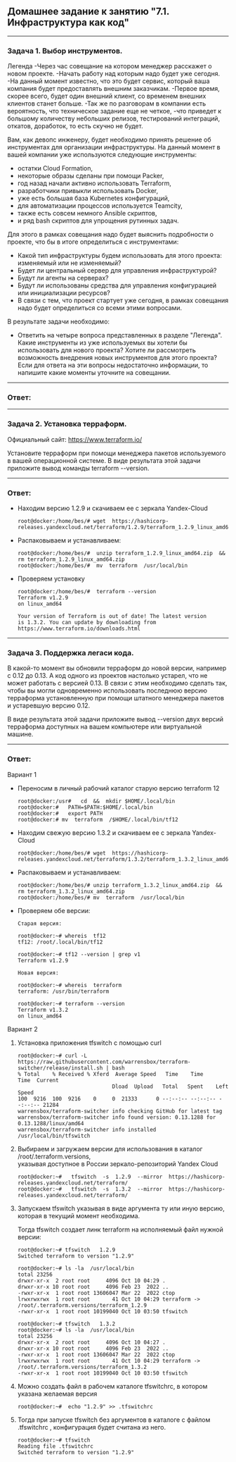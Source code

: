 ## Домашнее задание к занятию "7.1. Инфраструктура как код"

---
### Задача 1. Выбор инструментов.
Легенда
-Через час совещание на котором менеджер расскажет о новом проекте. 
-Начать работу над которым надо будет уже сегодня. 
-На данный момент известно, что это будет сервис, который ваша компания будет предоставлять внешним заказчикам. 
-Первое время, скорее всего, будет один внешний клиент, со временем внешних клиентов станет больше.
-Так же по разговорам в компании есть вероятность, что техническое задание еще не четкое, 
-что приведет к большому количеству небольших релизов, тестирований интеграций, откатов, доработок, то есть скучно не будет.

Вам, как девопс инженеру, будет необходимо принять решение об инструментах для организации инфраструктуры. 
На данный момент в вашей компании уже используются следующие инструменты:

- остатки Сloud Formation,
- некоторые образы сделаны при помощи Packer,
- год назад начали активно использовать Terraform,
- разработчики привыкли использовать Docker,
- уже есть большая база Kubernetes конфигураций,
- для автоматизации процессов используется Teamcity,
- также есть совсем немного Ansible скриптов,
- и ряд bash скриптов для упрощения рутинных задач.

Для этого в рамках совещания надо будет выяснить подробности о проекте, что бы в итоге определиться с инструментами:
- Какой тип инфраструктуры будем использовать для этого проекта: изменяемый или не изменяемый?
- Будет ли центральный сервер для управления инфраструктурой?
- Будут ли агенты на серверах?
- Будут ли использованы средства для управления конфигурацией или инициализации ресурсов?
- В связи с тем, что проект стартует уже сегодня, в рамках совещания надо будет определиться со всеми этими вопросами.

В результате задачи необходимо:
- Ответить на четыре вопроса представленных в разделе "Легенда".
Какие инструменты из уже используемых вы хотели бы использовать для нового проекта?
Хотите ли рассмотреть возможность внедрения новых инструментов для этого проекта?
Если для ответа на эти вопросы недостаточно информации, то напишите какие моменты уточните на совещании.

---
### Ответ:



---
### Задача 2. Установка терраформ.
Официальный сайт: https://www.terraform.io/

Установите терраформ при помощи менеджера пакетов используемого в вашей операционной системе. 
В виде результата этой задачи приложите вывод команды terraform --version.

---
### Ответ:

- Находим  версию 1.2.9 и скачиваем ее c зеркала Yandex-Cloud

      root@docker:/home/bes/# wget  https://hashicorp-releases.yandexcloud.net/terraform/1.2.9/terraform_1.2.9_linux_amd64.zip

- Распаковываем и устанавливаем: 

      root@docker:/home/bes/#  unzip terraform_1.2.9_linux_amd64.zip  && rm terraform_1.2.9_linux_amd64.zip
      root@docker:/home/bes/#  mv  terraform  /usr/local/bin

- Проверяем установку

      root@docker:/home/bes/#  terraform --version
      Terraform v1.2.9
      on linux_amd64

      Your version of Terraform is out of date! The latest version
      is 1.3.2. You can update by downloading from https://www.terraform.io/downloads.html


---
### Задача 3. Поддержка легаси кода.
В какой-то момент вы обновили терраформ до новой версии, например с 0.12 до 0.13. 
А код одного из проектов настолько устарел, что не может работать с версией 0.13. 
В связи с этим необходимо сделать так, чтобы вы могли одновременно использовать последнюю версию терраформа установленную 
при помощи штатного менеджера пакетов и устаревшую версию 0.12.

В виде результата этой задачи приложите вывод --version двух версий терраформа доступных на вашем компьютере или виртуальной машине.

---
### Ответ:

Вариант 1

- Переносим в личный рабочий каталог старую версию terraform 12

      root@docker:/usr#   cd  &&  mkdir $HOME/.local/bin
      root@docker:#   PATH=$PATH:$HOME/.local/bin 
      root@docker:#   export PATH
      root@docker:# mv  terraform  /$HOME/.local/bin/tf12

- Находим свежую версию 1.3.2 и скачиваем ее c зеркала Yandex-Cloud 

      root@docker:/home/bes/# wget  https://hashicorp-releases.yandexcloud.net/terraform/1.3.2/terraform_1.3.2_linux_amd64.zip

- Распаковываем и устанавливаем: 

      root@docker:/home/bes/# unzip terraform_1.3.2_linux_amd64.zip  && rm terraform_1.3.2_linux_amd64.zip
      root@docker:/home/bes/# mv  terraform  /usr/local/bin

- Проверяем обе версии:
 
      Старая версия:

      root@docker:~# whereis  tf12
      tf12: /root/.local/bin/tf12

      root@docker:~# tf12 --version | grep v1
      Terraform v1.2.9

      Новая версия:

      root@docker:~# whereis  terraform
      terraform: /usr/bin/terraform

      root@docker:~# terraform --version
      Terraform v1.3.2
      on linux_amd64

Вариант 2

1) Установка приложения tfswitch с помощью  curl 

       root@docker:~# curl -L https://raw.githubusercontent.com/warrensbox/terraform-switcher/release/install.sh | bash
       % Total    % Received % Xferd  Average Speed   Time    Time     Time  Current
                                     Dload  Upload   Total   Spent    Left  Speed
       100  9216  100  9216    0     0  21333      0 --:--:-- --:--:-- --:--:-- 21284
       warrensbox/terraform-switcher info checking GitHub for latest tag
       warrensbox/terraform-switcher info found version: 0.13.1288 for 0.13.1288/linux/amd64
       warrensbox/terraform-switcher info installed /usr/local/bin/tfswitch

2) Выбираем и загружаем версии для использования  в каталог  /root/.terraform.versions,  
   указывая доступное  в России зеркало-репозиторий Yandex Cloud

       root@docker:~#   tfswitch  -s  1.2.9  --mirror  https://hashicorp-releases.yandexcloud.net/terraform/
       root@docker:~#   tfswitch  -s  1.3.2  --mirror  https://hashicorp-releases.yandexcloud.net/terraform/

3) Запускаем tfswitch  указывая в виде аргумента ту или иную  версию, которая в текущий момент необходима.

   Тогда  tfswitch создает линк terraform на исполняемый файл нужной версии:

       root@docker:~# tfswitch   1.2.9
       Switched terraform to version "1.2.9"

       root@docker:~# ls -la  /usr/local/bin
       total 23256
       drwxr-xr-x  2 root root     4096 Oct 10 04:29 .
       drwxr-xr-x 10 root root     4096 Feb 23  2022 ..
       -rwxr-xr-x  1 root root 13606047 Mar 22  2022 ctop
       lrwxrwxrwx  1 root root       41 Oct 10 04:29 terraform -> /root/.terraform.versions/terraform_1.2.9
       -rwxr-xr-x  1 root root 10199040 Oct 10 03:50 tfswitch
 
       root@docker:~# tfswitch   1.3.2
       root@docker:~# ls -la  /usr/local/bin
       total 23256
       drwxr-xr-x  2 root root     4096 Oct 10 04:27 .
       drwxr-xr-x 10 root root     4096 Feb 23  2022 ..
       -rwxr-xr-x  1 root root 13606047 Mar 22  2022 ctop
       lrwxrwxrwx  1 root root       41 Oct 10 04:29 terraform -> /root/.terraform.versions/terraform_1.3.2
       -rwxr-xr-x  1 root root 10199040 Oct 10 03:50 tfswitch


4) Можно создать  файл в рабочем каталоге tfswitchrc, в котором указана желаемая версия

       root@docker:~#  echo "1.2.9" >> .tfswitchrc 

5) Тогда при запуске   tfswitch  без аргументов в каталоге с файлом  .tfswitchrc , конфигурация будет считана из него. 

       root@docker:~# tfswitch
       Reading file .tfswitchrc
       Switched terraform to version "1.2.9"

